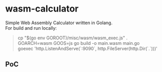 # wasm-calculator
Simple Web Assembly Calculator written in Golang.<br>
For build and run locally:<br>
> cp "$(go env GOROOT)/misc/wasm/wasm_exec.js" . <br>
> GOARCH=wasm GOOS=js go build -o main.wasm main.go <br>
> goexec 'http.ListenAndServe(\`:9090\`, http.FileServer(http.Dir(\`.\`)))' <br>
## PoC

